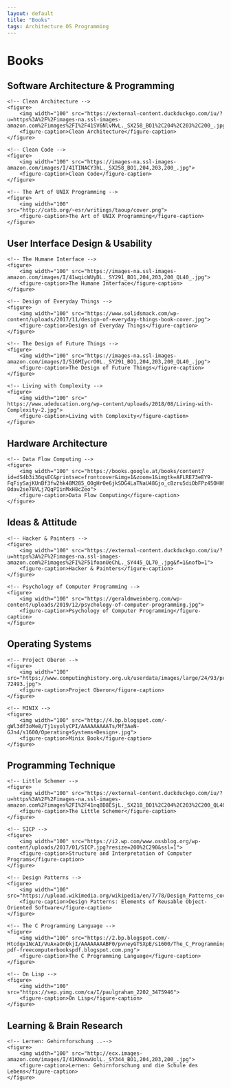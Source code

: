 ```yaml
---
layout: default
title: "Books"
tags: Architecture OS Programming
---
```


# Books

## Software Architecture & Programming

<div class="book-flex-container">

    <!-- Clean Architecture -->
    <figure>
        <img width="100" src="https://external-content.duckduckgo.com/iu/?u=https%3A%2F%2Fimages-na.ssl-images-amazon.com%2Fimages%2FI%2F41SV6NlvMvL._SX258_BO1%2C204%2C203%2C200_.jpg&f=1&nofb=1">
        <figure-caption>Clean Architecture</figure-caption>
    </figure>

    <!-- Clean Code -->
    <figure>
        <img width="100" src="https://images-na.ssl-images-amazon.com/images/I/41TINACY3hL._SX258_BO1,204,203,200_.jpg">
        <figure-caption>Clean Code</figure-caption>
    </figure>

    <!-- The Art of UNIX Programming -->
    <figure>
        <img width="100" src="http://catb.org/~esr/writings/taoup/cover.png">
        <figure-caption>The Art of UNIX Programming</figure-caption>
    </figure>


</div>

## User Interface Design & Usability

<div class="book-flex-container">
 
    <!-- The Humane Interface -->
    <figure>
        <img width="100" src="https://images-na.ssl-images-amazon.com/images/I/41wqicWUyDL._SY291_BO1,204,203,200_QL40_.jpg">
        <figure-caption>The Humane Interface</figure-caption>
    </figure>

    <!-- Design of Everyday Things -->
    <figure>
        <img width="100" src="https://www.solidsmack.com/wp-content/uploads/2017/11/design-of-everyday-things-book-cover.jpg">
        <figure-caption>Design of Everyday Things</figure-caption>
    </figure>

    <!-- The Design of Future Things -->
    <figure>
        <img width="100" src="https://images-na.ssl-images-amazon.com/images/I/516MIycrO0L._SY291_BO1,204,203,200_QL40_.jpg">
        <figure-caption>The Design of Future Things</figure-caption>
    </figure>

    <!-- Living with Complexity -->
    <figure>
        <img width="100" src="
    https://www.udeducation.org/wp-content/uploads/2018/08/Living-with-Complexity-2.jpg">
        <figure-caption>Living with Complexity</figure-caption>
    </figure>

</div>

## Hardware Architecture

<div class="book-flex-container">

    <!-- Data Flow Computing -->
    <figure>
        <img width="100" src="https://books.google.at/books/content?id=dS4b3i36qsEC&printsec=frontcover&img=1&zoom=1&imgtk=AFLRE73eEY9-FqFiySajKUnBf3fw2hk48M285_O0gHrOe6jkSDG4LaTNaU48Gjo_cBzru5diObFPz45OHH9kLVrYS9U6tsrY0u3p23XBCfcnXI3C-0dav2se78VLj7QqPIinMxH8cZeo">
        <figure-caption>Data Flow Computing</figure-caption>
    </figure>

</div>


## Ideas & Attitude

<div class="book-flex-container">

    <!-- Hacker & Painters -->
    <figure>
        <img width="100" src="https://external-content.duckduckgo.com/iu/?u=https%3A%2F%2Fimages-na.ssl-images-amazon.com%2Fimages%2FI%2F51foanUeChL._SY445_QL70_.jpg&f=1&nofb=1">
        <figure-caption>Hacker & Painters</figure-caption> 
    </figure> 

    <!-- Psychology of Computer Programming -->
    <figure>
        <img width="100" src="https://geraldmweinberg.com/wp-content/uploads/2019/12/psychology-of-computer-programming.jpg">
        <figure-caption>Psychology of Computer Programming</figure-caption> 
    </figure> 

</div>

## Operating Systems

<div class="book-flex-container">

    <!-- Project Oberon -->
    <figure>
        <img width="100" src="https://www.computinghistory.org.uk/userdata/images/large/24/93/product-72493.jpg">
        <figure-caption>Project Oberon</figure-caption> 
    </figure>

    <!-- MINIX -->
    <figure>
        <img width="100" src="http://4.bp.blogspot.com/-gWl3df3oMe8/Tj1syolyCPI/AAAAAAAAATs/Mf3AeN-GJn4/s1600/Operating+Systems+Design+.jpg">
        <figure-caption>Minix Book</figure-caption> 
    </figure>

</div>

## Programming Technique 

<div class="book-flex-container">

    <!-- Little Schemer -->
    <figure>
        <img width="100" src="https://external-content.duckduckgo.com/iu/?u=https%3A%2F%2Fimages-na.ssl-images-amazon.com%2Fimages%2FI%2F41nq8D8ESjL._SX218_BO1%2C204%2C203%2C200_QL40_ML2_.jpg&f=1&nofb=1">
        <figure-caption>The Little Schemer</figure-caption> 
    </figure>

    <!-- SICP -->
    <figure>
        <img width="100" src="https://i2.wp.com/www.ossblog.org/wp-content/uploads/2017/01/SICP.jpg?resize=200%2C290&ssl=1">
        <figure-caption>Structure and Interpretation of Computer Programs</figure-caption> 
    </figure>

    <!-- Design Patterns -->
    <figure>
        <img width="100" src="https://upload.wikimedia.org/wikipedia/en/7/78/Design_Patterns_cover.jpg">
        <figure-caption>Design Patterns: Elements of Reusable Object-Oriented Software</figure-caption> 
    </figure>

    <!-- The C Programming Language -->
    <figure>
        <img width="100" src="https://2.bp.blogspot.com/-Htcdqx1NcAI/VuAxaOnQkjI/AAAAAAAABF0/pvneyGTSXpE/s1600/The_C_Programming_Language_download-pdf-freecomputerbookspdf.blogspot.com.png">
        <figure-caption>The C Programming Language</figure-caption> 
    </figure>

    <!-- On Lisp -->
    <figure>
        <img width="100" src="https://sep.yimg.com/ca/I/paulgraham_2202_3475946">
        <figure-caption>On Lisp</figure-caption> 
    </figure>

</div>

## Learning & Brain Research

<div class="book-flex-container">

    <!-- Lernen: Gehirnforschung ..-->
    <figure>
        <img width="100" src="http://ecx.images-amazon.com/images/I/41KNnxwUolL._SY344_BO1,204,203,200_.jpg">
        <figure-caption>Lernen: Gehirnforschung und die Schule des Lebens</figure-caption> 
    </figure> 

</div>


